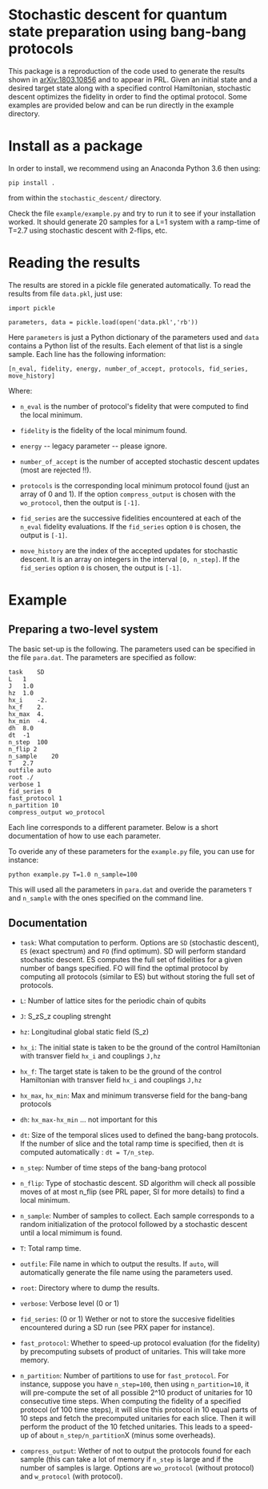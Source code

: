 # Stochastic descent for quantum state preparation using bang-bang protocols

This package is a reproduction of the code used to generate the results shown in [arXiv:1803.10856](https://arxiv.org/abs/1803.10856) and to appear in PRL. Given an initial state and a desired target state along with a specified control Hamiltonian, stochastic descent optimizes the fidelity in order to find the optimal protocol. Some examples are provided below and can be run directly in the example directory.

# Install as a package

In order to install, we recommend using an Anaconda Python 3.6 then using:
```
pip install .
```
from within the ``stochastic_descent/`` directory.

Check the file ``example/example.py`` and try to run it to see if your installation worked. It should generate
20 samples for a L=1 system with a ramp-time of T=2.7 using stochastic descent with 2-flips, etc.

# Reading the results

The results are stored in a pickle file generated automatically. To read the results from file ``data.pkl``,
just use:

```
import pickle

parameters, data = pickle.load(open('data.pkl','rb'))

```
Here ``parameters`` is just a Python dictionary of the parameters used and ``data`` contains a Python list of the results.
Each element of that list is a single sample. Each line has the following information:

```
[n_eval, fidelity, energy, number_of_accept, protocols, fid_series, move_history]
```

Where:

* ``n_eval`` is the number of protocol's fidelity that were computed to find the local minimum.

* ``fidelity`` is the fidelity of the local minimum found.

* ``energy`` -- legacy parameter -- please ignore.

* ``number_of_accept`` is the number of accepted stochastic descent updates (most are rejected !!).

* ``protocols`` is the corresponding local minimum protocol found (just an array of 0 and 1). If the option
``compress_output`` is chosen with the ``wo_protocol``, then the output is ``[-1]``.

* ``fid_series`` are the successive fidelities encountered at each of the ``n_eval`` fidelity evaluations.
If the ``fid_series`` option ``0`` is chosen, the output is ``[-1]``.

* ``move_history`` are the index of the accepted updates for stochastic descent. It is an array on integers in the interval
``[0, n_step]``. If the ``fid_series`` option ``0`` is chosen, the output is ``[-1]``.

# Example

## Preparing a two-level system
The basic set-up is the following. The parameters used can be specified in the file ``para.dat``. The parameters are specified as follow:
```
task	SD
L	1
J	1.0
hz	1.0
hx_i	-2.
hx_f	2.
hx_max	4.
hx_min	-4.
dh	8.0
dt	-1
n_step  100
n_flip 2
n_sample    20
T	2.7
outfile	auto
root ./
verbose 1
fid_series 0
fast_protocol 1
n_partition 10
compress_output wo_protocol
```

Each line corresponds to a different parameter. Below is a short documentation of how to use each parameter.

To overide any of these parameters for the ``example.py`` file, you can use for instance:

```
python example.py T=1.0 n_sample=100
```
This will used all the parameters in ``para.dat`` and overide the parameters ``T`` and ``n_sample`` with the ones specified on the command line.

## Documentation

* ``task``:
    What computation to perform. Options are ``SD`` (stochastic descent), ``ES`` (exact spectrum) and ``FO`` (find optimum).
    SD will perform standard stochastic descent. ES computes the full set of fidelities for a given number of bangs specified.
    FO will find the optimal protocol by computing all protocols (similar to ES) but without storing the full set of protocols.

* ``L``:
    Number of lattice sites for the periodic chain of qubits

* ``J``: 
    S_zS_z coupling strenght

* ``hz``:
    Longitudinal global static field (S_z)

* ``hx_i``:
    The initial state is taken to be the ground of the control Hamiltonian with transver field ``hx_i`` and couplings ``J,hz``

* ``hx_f``:
    The target state is taken to be the ground of the control Hamiltonian with transver field ``hx_i`` and couplings ``J,hz``

* ``hx_max``, ``hx_min``:
    Max and minimum transverse field for the bang-bang protocols

* ``dh``: 
    ``hx_max-hx_min`` ... not important for this

* ``dt``:
    Size of the temporal slices used to defined the bang-bang protocols. If the number of slice and the total ramp time is specified, then ``dt`` is computed automatically : ``dt = T/n_step``.

* ``n_step``:
    Number of time steps of the bang-bang protocol

* ``n_flip``:
    Type of stochastic descent. SD algorithm will check all possible moves of at most n_flip (see PRL paper, SI for more details) to find a local minimum. 

* ``n_sample``:
    Number of samples to collect. Each sample corresponds to a random initialization of the protocol followed by a stochastic descent until a local mimimum is found.

* ``T``:
    Total ramp time.

* ``outfile``:
    File name in which to output the results. If ``auto``, will automatically generate the file name using the parameters used.

* ``root``:
    Directory where to dump the results.

* ``verbose``:
    Verbose level (0 or 1)

* ``fid_series``:
    (0 or 1) Wether or not to store the succesive fidelities encountered during a SD run (see PRX paper for instance).

* ``fast_protocol``:
    Whether to speed-up protocol evaluation (for the fidelity) by precomputing subsets of product of unitaries.
    This will take more memory.

* ``n_partition``:
    Number of partitions to use for ``fast_protocol``. For instance, suppose you have ``n_step=100``, then using 
    ``n_partition=10``, it will pre-compute the set of all possible 2^10 product of unitaries for 10 consecutive time steps.
    When computing the fidelity of a specified protocol (of 100 time steps), it will slice this protocol in 10 equal parts of 10 steps and fetch the precomputed unitaries for each slice. Then it will perform the product of the 10 fetched unitaries. This leads to a speed-up of about ``n_step/n_partition``X (minus some overheads).

* ``compress_output``:
    Wether of not to output the protocols found for each sample (this can take a lot of memory if ``n_step`` is large and if the number of samples is large. Options are ``wo_protocol`` (without protocol) and ``w_protocol`` (with protocol).
